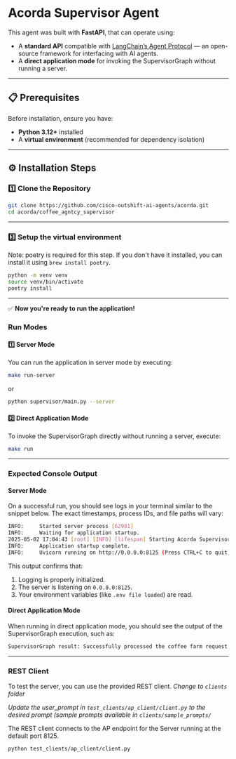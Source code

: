 # Acorda Supervisor Agent

This agent was built with **FastAPI**, that can operate using:

- A **standard API** compatible with [LangChain’s Agent Protocol](https://github.com/langchain-ai/agent-protocol) — an open-source framework for interfacing with AI agents.
- A **direct application mode** for invoking the SupervisorGraph without running a server.

---

## **📋 Prerequisites**
Before installation, ensure you have:
- **Python 3.12+** installed
- A **virtual environment** (recommended for dependency isolation)

---

## **⚙️ Installation Steps**

### **1️⃣ Clone the Repository**

```bash
git clone https://github.com/cisco-outshift-ai-agents/acorda.git
cd acorda/coffee_agntcy_supervisor
```

---

### **3️⃣ Setup the virtual environment**
Note: poetry is required for this step. If you don't have it installed, you can install it using `brew install poetry`.
```bash
python -m venv venv
source venv/bin/activate
poetry install
```

---

✅ **Now you're ready to run the application!**

### **Run Modes**

#### **1️⃣ Server Mode**

You can run the application in server mode by executing:

```bash
make run-server
```
or
```bash
python supervisor/main.py --server
```

#### **2️⃣ Direct Application Mode**

To invoke the SupervisorGraph directly without running a server, execute:

```bash
make run
```

---

### Expected Console Output

#### **Server Mode**
On a successful run, you should see logs in your terminal similar to the snippet below. The exact timestamps, process IDs, and file paths will vary:

```bash
INFO:     Started server process [62981]
INFO:     Waiting for application startup.
2025-05-02 17:04:43 [root] [INFO] [lifespan] Starting Acorda Supervisor Agent...
INFO:     Application startup complete.
INFO:     Uvicorn running on http://0.0.0.0:8125 (Press CTRL+C to quit)
```

This output confirms that:

1. Logging is properly initialized.
2. The server is listening on `0.0.0.0:8125`.
3. Your environment variables (like `.env file loaded`) are read.

#### **Direct Application Mode**
When running in direct application mode, you should see the output of the SupervisorGraph execution, such as:

```bash
SupervisorGraph result: Successfully processed the coffee farm request.
```

---

### REST Client
To test the server, you can use the provided REST client.
*Change to `clients` folder*

*Update the user_prompt in `test_clients/ap_client/client.py` to the desired prompt (sample prompts available in `clients/sample_prompts/`*

The REST client connects to the AP endpoint for the Server running at the default port 8125.

```bash
python test_clients/ap_client/client.py
```